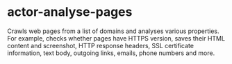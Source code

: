 # actor-analyse-pages
Crawls web pages from a list of domains and analyses various properties. For example, checks whether pages have HTTPS version, saves their HTML content and screenshot, HTTP response headers, SSL certificate information, text body, outgoing links, emails, phone numbers and more.
